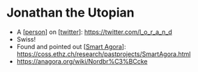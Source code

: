 # Jonathan the Utopian
- A [[person]] on [[twitter]]: https://twitter.com/l_o_r_a_n_d
- Swiss!
- Found and pointed out [[Smart Agora]]: https://coss.ethz.ch/research/pastprojects/SmartAgora.html
- https://anagora.org/wiki/Nordbr%C3%BCcke 

[//begin]: # "Autogenerated link references for markdown compatibility"
[person]: person.md "Person"
[twitter]: twitter.md "Twitter"
[Smart Agora]: smart-agora.md "Smart Agora"
[//end]: # "Autogenerated link references"
